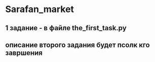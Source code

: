 # Sarafan_market

## 1 задание - в файле the_first_task.py

## описание второго задания будет псолк кго завршения